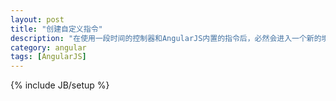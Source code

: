 ```yaml
---
layout: post
title: "创建自定义指令"
description: "在使用一段时间的控制器和AngularJS内置的指令后，必然会进入一个新的境界，你会通过创建自己的自定义指令来教会浏览器一些新的招数，能够像jQuery那样直接操作DOM，重构应用程序以删除部分重复的代码，创建针对非开发者使用的新HTML标签。"
category: angular
tags: [AngularJS]
---
```

{% include JB/setup %}
